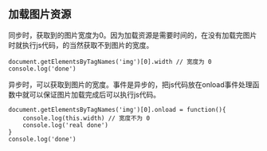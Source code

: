 ## 加载图片资源

同步时，获取到的图片宽度为0。因为加载资源是需要时间的，在没有加载完图片时就执行js代码，的当然获取不到图片的宽度。
```
document.getElementsByTagNames('img')[0].width // 宽度为 0
console.log('done')
```

异步时，可以获取到图片的宽度。事件是异步的，把js代码放在onload事件处理函数中就可以保证图片加载完成后可以执行js代码。
```
document.getElementsByTagNames('img')[0].onload = function(){
    console.log(this.width) // 宽度不为 0
    console.log('real done')
}
console.log('done')

```
